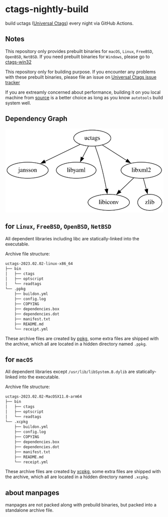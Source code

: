# ctags-nightly-build
build uctags ([Universal Ctags](https://github.com/universal-ctags/ctags)) every night via GitHub Actions.


## Notes

This repository only provides prebuilt binaries for `macOS`, `Linux`, `FreeBSD`, `OpenBSD`, `NetBSD`. If you need prebuilt binaries for `Windows`, please go to [ctags-win32](https://github.com/universal-ctags/ctags-win32)

This repository only for building purpose. If you encounter any problems with these prebuilt binaries, please file an issue on [Universal Ctags issue tracker](https://github.com/universal-ctags/ctags/issues)

If you are extreamly concerned about performance, building it on you local machine from [source](https://github.com/universal-ctags/ctags) is a better choice as long as you know `autotools` build system well.

## Dependency Graph
<img src="uctags-dependencies.svg" alt="dependencies" >

## for `Linux`, `FreeBSD`, `OpenBSD`, `NetBSD`
All dependent libraries including libc are statically-linked into the executable.

Archive file structure:
```
uctags-2023.02.02-linux-x86_64
├── bin
│   ├── ctags
│   ├── optscript
│   └── readtags
└── .ppkg
    ├── buildon.yml
    ├── config.log
    ├── COPYING
    ├── dependencies.box
    ├── dependencies.dot
    ├── manifest.txt
    ├── README.md
    └── receipt.yml
```

These archive files are created by [ppkg](https://github.com/leleliu008/ppkg), some extra files are shipped with the archive, which all are located in a hidden directory named `.ppkg`.

## for `macOS`
All dependent libraries except `/usr/lib/libSystem.B.dylib` are statically-linked into the executable.

Archive file structure:
```
uctags-2023.02.02-MacOSX11.0-arm64
├── bin
│   ├── ctags
│   ├── optscript
│   └── readtags
└── .xcpkg
    ├── buildon.yml
    ├── config.log
    ├── COPYING
    ├── dependencies.box
    ├── dependencies.dot
    ├── manifest.txt
    ├── README.md
    └── receipt.yml
```

These archive files are created by [xcpkg](https://github.com/leleliu008/xcpkg), some extra files are shipped with the archive, which all are located in a hidden directory named `.xcpkg`.

## about manpages
manpages are not packed along with prebuild binaries, but packed into a standalone archive file.
